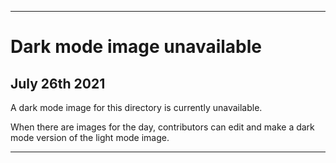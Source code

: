 
***
 
# Dark mode image unavailable

## July 26th 2021

A dark mode image for this directory is currently unavailable.

When there are images for the day, contributors can edit and make a dark mode version of the light mode image.

***
